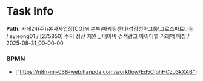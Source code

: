 # Task Info

**Path:** 카페24(주)\본사사업장\[CG]MI본부\마케팅센터\성장전략그룹\그로스파트너팀 / syjeong01 / [275850] 수익 정산 지원 _ 네이버 검색광고 아이디별 거래액 매칭 / 2025-08-31_00-00-00

### BPMN
- ["https://n8n-mi-038-web.hanpda.com/workflow/Ed5CIphHCzJ3kXAB"]

